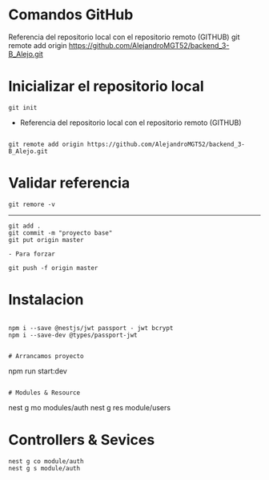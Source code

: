 # Comandos GitHub
Referencia del repositorio local con el repositorio remoto (GITHUB)
git remote add origin https://github.com/AlejandroMGT52/backend_3-B_Alejo.git

# Inicializar el repositorio local 
 ```
 git init
```
- Referencia del repositorio local con el repositorio remoto (GITHUB)
```

git remote add origin https://github.com/AlejandroMGT52/backend_3-B_Alejo.git
````


# Validar referencia
````
git remore -v
````
---------------
```
git add .
git commit -m "proyecto base"
git put origin master
```
```
- Para forzar

git push -f origin master
```

# Instalacion
```

npm i --save @nestjs/jwt passport - jwt bcrypt
npm i --save-dev @types/passport-jwt


# Arrancamos proyecto
```

npm run start:dev
```

# Modules & Resource
```
nest g mo modules/auth
nest g res module/users 

# Controllers & Sevices
```
nest g co module/auth 
nest g s module/auth
```